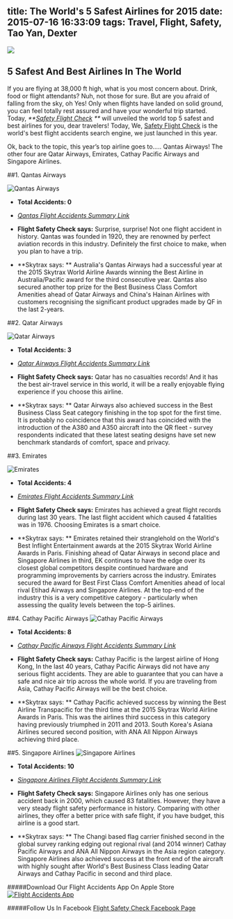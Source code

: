 title: The World's 5 Safest Airlines for 2015
date: 2015-07-16 16:33:09
tags: Travel, Flight, Safety, Tao Yan, Dexter
---
![](https://www.nationalairlines.com/css/images/nationalairlines_3.jpg)

## 5 Safest And Best Airlines In The World 
If you are flying at 38,000 ft high, what is you most concern about. Drink, food or flight attendants? Nuh, not those for sure. But are you afraid of falling from the sky, oh Yes! Only when flights have landed on solid ground, you can feel totally rest assured and have your wonderful trip started. Today, _**[Safety Flight Check](http://www.safetyflights.com/) **_ will unveiled the world top 5 safest and best airlines for you, dear travelers! Today, We, [Safety Flight Check](http://www.safetyflights.com/) is the world's best flight accidents search engine, we just launched in this year.

<!-- more --> 
Ok, back to the topic, this year’s top airline goes to…..
Qantas Airways! The other four are Qatar Airways, Emirates, Cathay Pacific Airways and Singapore Airlines.


##1. Qantas Airways

![Qantas Airways](https://upload.wikimedia.org/wikipedia/commons/3/38/Qantas_A380-800_VH-OQD_SIN_2011-2-5.png)

* **Total Accidents: 0**  
* _[Qantas Flight Accidents Summary Link](http://www.safetyflights.com/#!/search/airline/Qantas)_ 
* **Flight Safety Check says:**  Surprise, surprise! Not one flight accident in history. Qantas was founded in 1920, they are renowned by perfect aviation records in this industry. Definitely the first choice to make, when you plan to have a trip.

* **Skytrax says: ** Australia's Qantas Airways had a successful year at the 2015 Skytrax World Airline Awards winning the Best Airline in Australia/Pacific award for the third consecutive year. Qantas also secured another top prize for the Best Business Class Comfort Amenities ahead of Qatar Airways and China's Hainan Airlines with customers recognising the significant product upgrades made by QF in the last 2-years.

##2. Qatar Airways

![Qatar Airways](http://www.lowcostholidays.com/blog/wp-content/uploads/2014/10/flightsinternationaluk.co_.uk_.jpg)

* **Total Accidents: 3** 
*  _[Qatar Airways Flight Accidents Summary Link](http://www.safetyflights.com/#!/search/airline/Qatar%20Airways)_
* **Flight Safety Check says:** Qatar has no casualties records! And it has the best air-travel service in this world, it will be a really enjoyable flying experience if you choose this airline.

* **Skytrax says: ** Qatar Airways also achieved success in the Best Business Class Seat category finishing in the top spot for the first time. It is probably no coincidence that this award has coincided with the introduction of the A380 and A350 aircraft into the QR fleet - survey respondents indicated that these latest seating designs have set new benchmark standards of comfort, space and privacy. 

##3. Emirates

![Emirates](http://www.aspireaviation.com/wp-content/uploads/2015/04/Image-1-An-Emirates-Boeing-777-300-ER-aircraft.jpg)

* **Total Accidents: 4** 
*  _[Emirates Flight Accidents Summary Link](http://www.safetyflights.com/#!/search/airline/Emirates)_ 
*  **Flight Safety Check says:**  Emirates has achieved a great flight records during last 30 years. The last flight accident which caused 4 fatalities was in 1976. Choosing Emirates is a smart choice.

*  **Skytrax says: ** Emirates retained their stranglehold on the World's Best Inflight Entertainment awards at the 2015 Skytrax World Airline Awards in Paris. Finishing ahead of Qatar Airways in second place and Singapore Airlines in third, EK continues to have the edge over its closest global competitors despite continued hardware and programming improvements by carriers across the industry. Emirates secured the award for Best First Class Comfort Amenities ahead of local rival Etihad Airways and Singapore Airlines. At the top-end of the industry this is a very competitive category - particularly when assessing the quality levels between the top-5 airlines.

##4. Cathay Pacific Airways
![Cathay Pacific Airways](http://downloads.cathaypacific.com/cx/aboutus/sd/2012/images/home/img_banner_1.jpg)

* **Total Accidents: 8** 
*  _[Cathay Pacific Airways Flight Accidents Summary Link](http://www.safetyflights.com/#!/search/airline/Cathay%20Pacific)_ 
*  **Flight Safety Check says:** Cathay Pacific is the largest airline of Hong Kong, In the last 40 years, Cathay Pacific Airways did not have any serious flight accidents. They are able to guarantee that you can have a safe and nice air trip across the whole world. If you are traveling from Asia, Cathay Pacific Airways will be the best choice.

*  **Skytrax says: ** Cathay Pacific achieved success by winning the Best Airline Transpacific for the third time at the 2015 Skytrax World Airline Awards in Paris. This was the airlines third success in this category having previously triumphed in 2011 and 2013. South Korea's Asiana Airlines secured second position, with ANA All Nippon Airways achieving third place.

##5. Singapore Airlines
![Singapore Airlines](http://flyawaysimulation.com/images/downloadshots/2146-sing-sdbzip-18-sin3.jpg)

* **Total Accidents: 10** 
*  _[Singapore Airlines Flight Accidents Summary Link](http://www.safetyflights.com/#!/search/airline/Singapore%20Airlines)_ 
*  **Flight Safety Check says:**  Singapore Airlines only has one serious accident back in 2000, which caused 83 fatalities. However, they have a very steady flight safety performance in history. Comparing with other airlines, they offer a better price with safe flight, if you have budget, this airline is a good start.

*  **Skytrax says: **  The Changi based flag carrier finished second in the global survey ranking edging out regional rival (and 2014 winner) Cathay Pacific Airways and ANA All Nippon Airways in the Asia region category. Singapore Airlines also achieved success at the front end of the aircraft with highly sought after World's Best Business Class leading Qatar Airways and Cathay Pacific in second and third place.


#####Download Our Flight Accidents App On Apple Store
[![Flight Accidents App](http://www.safetyflights.com/images/ios-app.png)](https://itunes.apple.com/hk/app/flight-accidents/id998433297?mt=8&ign-mpt=uo%3D4)

#####Follow Us In Facebook
[Flight Safety Check Facebook Page](https://www.facebook.com/FlightSafetyIsWhatWeCare?fref=ts)
